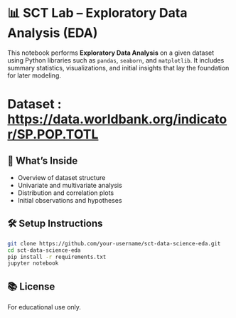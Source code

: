 # 📊 SCT Lab – Exploratory Data Analysis (EDA)

This notebook performs **Exploratory Data Analysis** on a given dataset using Python libraries such as `pandas`, `seaborn`, and `matplotlib`. It includes summary statistics, visualizations, and initial insights that lay the foundation for later modeling.

# Dataset : https://data.worldbank.org/indicator/SP.POP.TOTL

## 🚀 What’s Inside
- Overview of dataset structure
- Univariate and multivariate analysis
- Distribution and correlation plots
- Initial observations and hypotheses

## 🛠 Setup Instructions

```bash
git clone https://github.com/your-username/sct-data-science-eda.git
cd sct-data-science-eda
pip install -r requirements.txt
jupyter notebook
```

## 📚 License
For educational use only.
